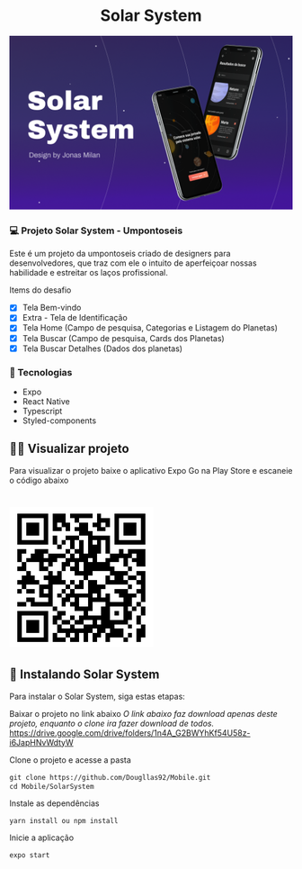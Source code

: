 <h1 align="center">Solar System</h1>

<img src=".github/solar-system.png" alt="Solar System">

### 💻 Projeto Solar System - Umpontoseis

Este é um projeto da umpontoseis criado de designers para desenvolvedores, que traz com ele o intuito de aperfeiçoar nossas habilidade e estreitar os laços profissional.

Items do desafio
- [x] Tela Bem-vindo
- [x] Extra - Tela de Identificação
- [x] Tela Home (Campo de pesquisa, Categorias e Listagem do Planetas)
- [x] Tela Buscar (Campo de pesquisa, Cards dos Planetas)
- [x] Tela Buscar Detalhes (Dados dos planetas)

### 🧪 Tecnologias
 * Expo
 * React Native
 * Typescript
 * Styled-components

## 👨‍🔬 Visualizar projeto

Para visualizar o projeto baixe o aplicativo Expo Go na Play Store e escaneie o código abaixo
<h1>
    <img alt="qrcode" src=".github/solarsystem-qrcode.png" />
</h1>

## 🚀 Instalando Solar System

Para instalar o Solar System, siga estas etapas:

Baixar o projeto no link abaixo
*O link abaixo faz download apenas deste projeto, enquanto o clone ira fazer download de todos.*
https://drive.google.com/drive/folders/1n4A_G2BWYhKf54U58z-i6JapHNvWdtyW

Clone o projeto e acesse a pasta

```
git clone https://github.com/Dougllas92/Mobile.git
cd Mobile/SolarSystem
```

Instale as dependências
```
yarn install ou npm install
```

Inicie a aplicação
```
expo start
```